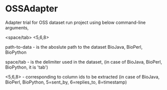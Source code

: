 # OSSAdapter
Adapter trial for OSS dataset
run project using below command-line arguments,

<path-to-data> <space/tab> <5,6,8>

path-to-data - is the aboslute path to the dataset BioJava, BioPerl, BioPython

space/tab - is the delimiter used in the dataset, (in case of BioJava, BioPerl, BioPython, it is 'tab')

<5,6,8> - corresponding to column ids to be extracted (in case of BioJava, BioPerl, BioPython, 5=sent_by, 6=replies_to, 8=timestamp)
